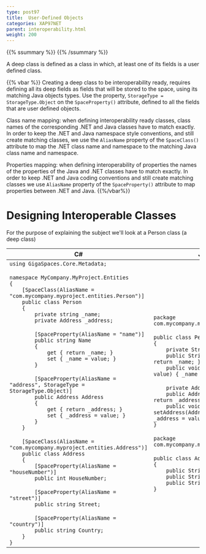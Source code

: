 ```yaml
---
type: post97
title:  User-Defined Objects
categories: XAP97NET
parent: interoperability.html
weight: 200
---
```


{{% ssummary %}} {{% /ssummary %}}



A deep class is defined as a class in which, at least one of its fields is a user defined class.

{{% vbar %}}
Creating a deep class to be interoperability ready, requires defining all its deep fields as fields that will be stored to the space, using its matching Java objects types. Use the property, `StorageType = StorageType.Object` on the `SpaceProperty()` attribute, defined to all the fields that are user defined objects.

Class name mapping: when defining interoperability ready classes, class names of the corresponding .NET and Java classes have to match exactly. In order to keep the .NET and Java namespace style conventions, and still create matching classes, we use the `AliasName` property of the `SpaceClass()` attribute to map the .NET class name and namespace to the matching Java class name and namespace.

Properties mapping: when defining interoperability of properties the names of the properties of the Java and .NET classes have to match exactly. In order to keep .NET and Java coding conventions and still create matching classes we use `AliasName` property of the `SpaceProperty()` attribute to map properties between .NET and Java.
{{%/vbar%}}

# Designing Interoperable Classes

For the purpose of explaining the subject we'll look at a Person class (a deep class)


| C# | Java |
|----------|-------------|
|`using GigaSpaces.Core.Metadata;`<br/><br/>`namespace MyCompany.MyProject.Entities`<br/>`{`<br/>`    [SpaceClass(AliasName = "com.mycompany.myproject.entities.Person")]`<br/>`    public class Person`<br/>`    {`<br/>`        private string _name;`<br/>`        private Address _address;`<br/><br/>`        [SpaceProperty(AliasName = "name")]`<br/>`        public string Name`<br/>`        {`<br/>`            get { return _name; }`<br/>`            set { _name = value; }`<br/>`        }`<br/><br/>`        [SpaceProperty(AliasName = "address", StorageType = StorageType.Object)]`<br/>`        public Address Address`<br/>`        {`<br/>`            get { return _address; }`<br/>`            set { _address = value; }`<br/>`        }`<br/>`    }`<br/><br/>`    [SpaceClass(AliasName = "com.mycompany.myproject.entities.Address")]`<br/>`    public class Address`<br/>`    {`<br/>`        [SpaceProperty(AliasName = "houseNumber")]`<br/>`        public int HouseNumber;`<br/><br/>`        [SpaceProperty(AliasName = "street")]`<br/>`        public string Street;`<br/><br/>`        [SpaceProperty(AliasName = "country")]`<br/>`        public string Country;`<br/>`    }`<br/>`}`|`package com.mycompany.myproject.entities;`<br/><br/>`public class Person`<br/>`{`<br/>`    private String _name;`<br/>`    public String getName() { return _name; }`<br/>`    public void setName(String value) { _name = value; }`<br/><br/>`    private Address _address;`<br/>`    public Address getAddress() { return _address; }`<br/>`    public void setAddress(Address value) { _address = value; }`<br/>`}`<br/><br/>`package com.mycompany.myproject.entities;`<br/><br/>`public class Address`<br/>`{`<br/>`    public String HouseNumber;`<br/>`    public String Street;`<br/>`    public String Country;`<br/>`}`|
